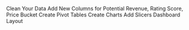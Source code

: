 Clean Your Data
Add New Columns for Potential Revenue, Rating Score, Price Bucket
Create Pivot Tables
Create Charts
Add Slicers
Dashboard Layout
